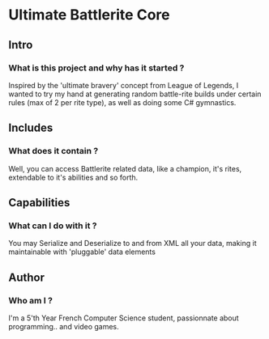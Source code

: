 # Ultimate Battlerite Core

## Intro

### What is this project and why has it started ?

Inspired by the 'ultimate bravery' concept from League of Legends, I wanted to try my hand at generating
random battle-rite builds under certain rules (max of 2 per rite type), as well as doing some C# gymnastics.

## Includes

### What does it contain ?

Well, you can access Battlerite related data, like a champion, it's rites, extendable to it's abilities and so forth.

## Capabilities

### What can I do with it ?

You may Serialize and Deserialize to and from XML all your data, making it maintainable with 'pluggable' data elements

## Author

### Who am I ?

I'm a 5'th Year French Computer Science student, passionnate about programming.. and video games.